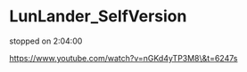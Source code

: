 # LunLander\_SelfVersion



stopped on 2:04:00



https://www.youtube.com/watch?v=nGKd4yTP3M8\&t=6247s


